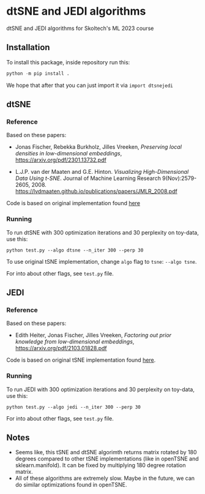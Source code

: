 # dtSNE and JEDI algorithms
dtSNE and JEDI algorithms for Skoltech's ML 2023 course

## Installation
To install this package, inside repository run this:
```python
python -m pip install .
```
We hope that after that you can just import it via `import dtsnejedi`

## dtSNE
### Reference
Based on these papers:

* Jonas Fischer, Rebekka Burkholz, Jilles Vreeken, *Preserving local densities in low-dimensional embeddings*, https://arxiv.org/pdf/2301.13732.pdf

* L.J.P. van der Maaten and G.E. Hinton. *Visualizing High-Dimensional Data Using t-SNE*. Journal of Machine Learning Research 9(Nov):2579-2605, 2008. https://lvdmaaten.github.io/publications/papers/JMLR_2008.pdf

Code is based on original implementation found [here](https://lvdmaaten.github.io/tsne/code/tsne_python.zip)

### Running
To run dtSNE with 300 optimization iterations and 30 perplexity on toy-data, use this:
```shell
python test.py --algo dtsne --n_iter 300 --perp 30
```
To use original tSNE implementation, change `algo` flag to `tsne`: `--algo tsne`.

For into about other flags, see `test.py` file.

## JEDI
### Reference
Based on these papers:

* Edith Heiter, Jonas Fischer, Jilles Vreeken, *Factoring out prior knowledge from low-dimensional embeddings*, https://arxiv.org/pdf/2103.01828.pdf

Code is based on original tSNE implementation found [here](https://lvdmaaten.github.io/tsne/code/tsne_python.zip).

### Running
To run JEDI with 300 optimization iterations and 30 perplexity on toy-data, use this:
```shell
python test.py --algo jedi --n_iter 300 --perp 30
```

For into about other flags, see `test.py` file.

## Notes
* Seems like, this tSNE and dtSNE algorimth returns matrix rotated by 180 degrees compared to other tSNE implementations (like in openTSNE and sklearn.manifold). It can be fixed by multiplying 180 degree rotation matrix.
* All of these algorithms are extremely slow. Maybe in the future, we can do similar optimizations found in openTSNE.